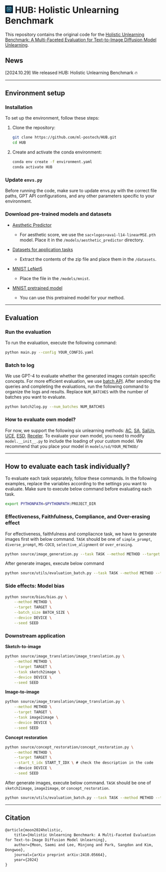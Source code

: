 #  <img src="assets/icon.png" width="25px"> HUB: Holistic Unlearning Benchmark

This repository contains the original code for the [Holistic Unlearning Benchmark: A Multi-Faceted Evaluation for Text-to-Image Diffusion Model Unlearning](https://arxiv.org/abs/2410.05664).


## News
[2024.10.29] We released HUB: Holistic Unlearning Benchmark :fire:

---
## Environment setup
### Installation
To set up the environment, follow these steps:
1. Clone the repository:
    ```bash
    git clone https://github.com/ml-postech/HUB.git
    cd HUB
    ```
2.	Create and activate the conda environment:
    ```bash
    conda env create -f environment.yaml
    conda activate HUB
    ```

### Update `envs.py`
Before running the code, make sure to update envs.py with the correct file paths, GPT API configurations, and any other parameters specific to your environment.

### Download pre-trained models and datasets
- [Aesthetic Predictor](https://github.com/christophschuhmann/improved-aesthetic-predictor)
  - For aesthetic score, we use the `sac+logos+ava1-l14-linearMSE.pth` model. Place it in the `/models/aesthetic_predictor` directory.

- [Datasets for application tasks](https://drive.google.com/file/d/1JMUeDOfZGtygOmqxjTPqcVkfyWrq8aII/view?usp=sharing)
    - Extract the contents of the zip file and place them in the `/datasets`.
- [MNIST LeNet5](https://drive.google.com/file/d/1UH9aHKQdnNCzey_WZKDh47P4_5KLZr0o/view?usp=sharing)
    - Place the file in the `/models/mnist`.
- [MNIST pretrained model](https://drive.google.com/file/d/1BFf_MIt2P6KOGtHgGjvDnAxS-grNRGFJ/view?usp=sharing)
    - You can use this pretrained model for your method.

---
## Evaluation

### Run the evaluation
To run the evaluation, execute the following command:
```bash
python main.py --config YOUR_CONFIG.yaml
```
### Batch to log
We use GPT-4 to evaluate whether the generated images contain specific concepts. For more efficient evaluation, we use [batch API](https://platform.openai.com/docs/guides/batch). After sending the queries and completing the evaluations, run the following command to organize the logs and results. Replace `NUM_BATCHES` with the number of batches you want to evaluate.

```bash
python batch2log.py --num_batches NUM_BATCHES
```
### How to evaluate own model?
For now, we support the following six unlearning methods: [AC](https://arxiv.org/abs/2303.13516), [SA](https://arxiv.org/abs/2305.10120), [SalUn](https://arxiv.org/abs/2310.12508), [UCE](https://arxiv.org/abs/2308.14761), [ESD](https://arxiv.org/abs/2303.07345), [Receler](https://arxiv.org/abs/2311.17717). To evaluate your own model, you need to modify `model.__init__.py` to include the loading of your custom model. We recommend that you place your model in `models/sd/YOUR_METHOD/`

---
## How to evaluate each task individually?
To evaluate each task separately, follow these commands. In the following examples, replace the variables according to the settings you want to evaluate. Make sure to execute below command before evaluating each task.
```bash
export PYTHONPATH=$PYTHONPATH:PROJECT_DIR
```

### Effectiveness, Faithfulness, Compliance, and Over-erasing effect
For effectiveness, faithfulness and compliacnce task, we have to generate images first with below command. `TASK` should be one of `simple_prompt`, `diverse_prompt`, `MS-COCO`, `selective_alignment` or `over_erasing`.
```bash
python source/image_generation.py --task TASK --method METHOD --target TARGET 
```

After generate images, execute below command
```bash
python source/utils/evaluation_batch.py --task TASK --method METHOD --target TARGET --seed SEED
```

### Side effects: Model bias
```bash
python source/bias/bias.py \
    --method METHOD \
    --target TARGET \
    --batch_size BATCH_SIZE \
    --device DEVICE \
    --seed SEED
```

### Downstream application
**Sketch-to-image**
```bash
python source/image_translation/image_translation.py \
    --method METHOD \
    --target TARGET \
    --task sketch2image \
    --device DEVICE \
    --seed SEED
```

**Image-to-image**
```bash
python source/image_translation/image_translation.py \
    --method METHOD \
    --target TARGET \
    --task image2image \
    --device DEVICE \
    --seed SEED
```

**Concept restoration**
```bash
python source/concept_restoration/concept_restoration.py \
    --method METHOD \
    --target TARGET \
    --start_t_idx START_T_IDX \ # check the description in the code
    --device DEVICE \
    --seed SEED
```

After generate images, execute below command. `TASK` should be one of `sketch2image`, `image2image`, or `concept_restoration`.
```bash
python source/utils/evaluation_batch.py --task TASK --method METHOD --target TARGET --seed SEED
```

---
## Citation
    @article{moon2024holistic,
        title={Holistic Unlearning Benchmark: A Multi-Faceted Evaluation for Text-to-Image Diffusion Model Unlearning},
        author={Moon, Saemi and Lee, Minjong and Park, Sangdon and Kim, Dongwoo},
        journal={arXiv preprint arXiv:2410.05664},
        year={2024}
    }


